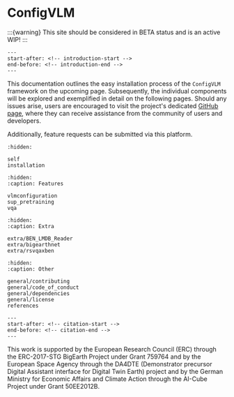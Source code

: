 # ConfigVLM

:::{warning}
This site should be considered in BETA status and is an active WIP!
:::

```{include} ../README.md
---
start-after: <!-- introduction-start -->
end-before: <!-- introduction-end -->
---
```

This documentation outlines the easy installation process of the
`ConfigVLM` framework on the upcoming page.
Subsequently, the individual components will be explored and exemplified in detail on the following pages.
Should any issues arise, users are encouraged to visit the project's dedicated [GitHub page](https://github.com/lhackel-tub/ConfigVLM),
where they can receive assistance from the community of users and developers.

Additionally, feature requests can be submitted via this platform.

```{toctree}
:hidden:

self
installation
```

```{toctree}
:hidden:
:caption: Features

vlmconfiguration
sup_pretraining
vqa
```

```{toctree}
:hidden:
:caption: Extra

extra/BEN_LMDB_Reader
extra/bigearthnet
extra/rsvqaxben
```

```{toctree}
:hidden:
:caption: Other

general/contributing
general/code_of_conduct
general/dependencies
general/license
references
```


```{include} ../README.md
---
start-after: <!-- citation-start -->
end-before: <!-- citation-end -->
---
```

This work is supported by the European Research Council (ERC) through the ERC-2017-STG
BigEarth Project under Grant 759764 and by the European Space Agency through the DA4DTE
(Demonstrator precursor Digital Assistant interface for Digital Twin Earth) project and
by the German Ministry for Economic Affairs and Climate Action through the AI-Cube
Project under Grant 50EE2012B.
